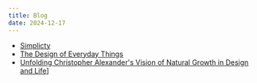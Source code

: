 ```yaml
---
title: Blog
date: 2024-12-17
---
```


- [Simplicty](./blog/simple.html)
- [The Design of Everyday Things](./blog/design.html)
- [Unfolding Christopher Alexander's Vision of Natural Growth in Design and Life](./blog/article.html)]
